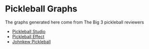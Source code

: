 # Pickleball Graphs

The graphs generated here come from The Big 3 pickleball reviewers

- [Pickleball Studio](https://thepickleballstudio.notion.site/5bdf3ee752c940eba864a81bc3281164?v=a5170d43e5ab4573b18f48c363cce7ec)
- [Pickleball Effect](https://pickleballeffect.com/pickleball-paddle-database)
- [Johnkew Pickleball](https://www.johnkewpickleball.com/paddle-database)
